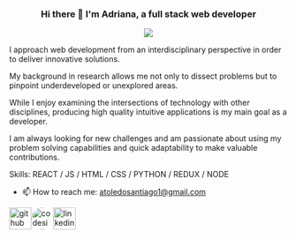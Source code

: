 
  <h3 align="center">
Hi there 👋 I'm Adriana, a full stack web developer 
</h3>
<p align="center">
  <img src=https://user-images.githubusercontent.com/61773059/108450190-5c707980-722a-11eb-914e-74c029a1f6af.jpg> 
</p>

I approach web development from an interdisciplinary perspective in order to deliver innovative solutions. 

My background in research allows me not only to dissect problems but to pinpoint underdeveloped or unexplored areas. 

While I enjoy examining the intersections of technology with other disciplines, producing high quality intuitive applications is my main goal as a developer.

I am always looking for new challenges and am passionate about using my problem solving capabilities and quick adaptability to make valuable contributions.



Skills:  REACT / JS / HTML / CSS / PYTHON / REDUX / NODE

- 📫 How to reach me: atoledosantiago1@gmail.com 


[<img src='https://cdn3.iconfinder.com/data/icons/social-network-round-gloss-shine/512/GitHub_Social-Network-Communicate-Page-Curl-Effect-Circle-Glossy-Shadow-Shine.png' alt='github' height='40'>](https://github.com/atoledo1)[<img src='https://cdn.dribbble.com/users/2077073/screenshots/6547756/codesignal.gif' alt='codesignal' height='40' style='border-radius: 50%'>](https://app.codesignal.com/profile/adriana_t2)[<img src='https://cdn3.iconfinder.com/data/icons/social-network-round-gloss-shine/512/LinkedIn_Social-Network-Communicate-Page-Curl-Effect-Circle-Glossy-Shadow-Shine.png' alt='linkedin' height='40'>](https://www.linkedin.com/in/ats2012/)

